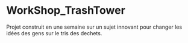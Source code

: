 # WorkShop_TrashTower


Projet construit en une semaine sur un sujet innovant pour changer les idées des gens sur le tris des dechets.

